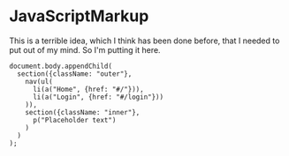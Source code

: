 # JavaScriptMarkup

This is a terrible idea, which I think has been done before, that I needed to put out of my mind.
So I'm putting it here.

```
document.body.appendChild(
  section({className: "outer"},
    nav(ul(
      li(a("Home", {href: "#/"})),
      li(a("Login", {href: "#/login"}))
    )),
    section({className: "inner"},
      p("Placeholder text")
    )
  )
);
```